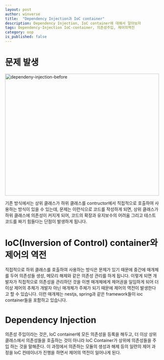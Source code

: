 ```yaml
---
layout: post
author: winverse
title:  "Dependency Injection과 IoC container"
description: Dependency Injection, IoC container에 대해서 알아보자
tags: Dependency-Injection IoC-container, 의존성주입, 제어의역전 
category: oop
is_published: false
---
```


# 문제 발생
<img src="https://i.imgur.com/xaDVoZU.png"  alt="dependeny-injection-before" style="width: 100%; height: 400px;">

기존 방식에서는 상위 클래스가 하위 클래스를 contructor에서 직접적으로 호출하여 사용하는 방식이 있을 수 있는데, 문제는 이런식으로 코드를 작성하게 되면,
상위 클래스가 하위 클래스에 의존성이 커지게 되어, 코드의 확장과 유지보수의 어려움 그리고 테스트 코드를 짜기 힘들다는 단점이 발생하게 됩니다.

# IoC(Inversion of Control) container와 제어의 역전
직접적으로 하위 클래스를 호출하여 사용하는 방식은 문제가 있기 때문에 중간에 매개체를 두어 의존성들 생성, 메모리 해제와 같은 
의존성 관리를 하게 됩니다. 이렇게 되면 개발자가 직접적으로 의존성을 관리하던 것을 이젠 매개체에게 제어권을 일임하게 되어 더 이상 제어의 추체가 개발자 아닌
매개체가 주체가 되기 때문에 제어의 역전이 발생한다고 할 수 있습니다. 
이런 매개체는 nestjs, spring과 같은 framework들이 ioc container들을 포함하고 있습니다.

# Dependency Injection
의존성 주입이라는 것은, IoC container에 모든 의존성을 등록을 해두고, 더 이상 상위 클래스에서 의존성들을 호출하는 것이 아니라
IoC Container가 상위에 의존성들을 주입 하는 것을 말해준다. 이 과정에서 의존하는 모듈의 생성과 해제 등의 일련의 제어 과정을 
IoC 컨테이너가 진행을 하면서 제어의 역전이 일어나게 된다.